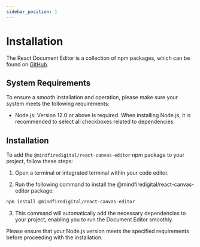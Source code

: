 ```yaml
---
sidebar_position: 1
---
```


# Installation

The React Document Editor is a collection of npm packages, which can be found on [GitHub](https://github.com/mindfiredigital/react-canvas-editor).

## System Requirements

To ensure a smooth installation and operation, please make sure your system meets the following requirements:

- Node.js: Version 12.0 or above is required. When installing Node.js, it is recommended to select all checkboxes related to dependencies.

## Installation

To add the `@mindfiredigital/react-canvas-editor` npm package to your project, follow these steps:

1. Open a terminal or integrated terminal within your code editor.

2. Run the following command to install the @mindfiredigital/react-canvas-editor package:

```bash
npm install @mindfiredigital/react-canvas-editor
```

3. This command will automatically add the necessary dependencies to your project, enabling you to run the Document Editor smoothly.

Please ensure that your Node.js version meets the specified requirements before proceeding with the installation.
